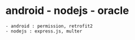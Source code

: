 # android - nodejs - oracle
    - android : permission, retrofit2
    - nodejs : express.js, multer
